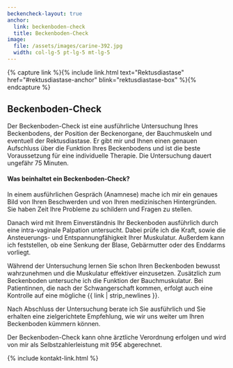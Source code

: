 ```yaml
---
beckencheck-layout: true
anchor:
  link: beckenboden-check
  title: Beckenboden-Check
image: 
  file: /assets/images/carine-392.jpg
  width: col-lg-5 pt-lg-5 mt-lg-5
---
```


<!-- TODO fix on mobile -->

{% capture link %}{% include link.html text="Rektusdiastase" href="#rektusdiastase-anchor" blink="rektusdiastase-box" %}{% endcapture %}

## Beckenboden-Check

Der Beckenboden-Check ist eine ausführliche Untersuchung Ihres Beckenbodens, der Position der Beckenorgane, der Bauchmuskeln und eventuell der Rektusdiastase.
Er gibt mir und Ihnen einen genauen Aufschluss über die Funktion Ihres Beckenbodens und ist die beste Voraussetzung für eine individuelle Therapie.
Die Untersuchung dauert ungefähr 75 Minuten.

#### Was beinhaltet ein Beckenboden-Check?

In einem ausführlichen Gespräch (Anamnese) mache ich mir ein genaues Bild von Ihren Beschwerden und von Ihren medizinischen Hintergründen.
Sie haben Zeit Ihre Probleme zu schildern und Fragen zu stellen.

Danach wird mit Ihrem Einverständnis Ihr Beckenboden ausführlich durch eine intra-vaginale Palpation untersucht.
Dabei prüfe ich die Kraft, sowie die Ansteuerungs- und Entspannungfähigkeit Ihrer Muskulatur.
Außerdem kann ich feststellen, ob eine Senkung der Blase, Gebärmutter oder des Enddarms vorliegt.

Während der Untersuchung lernen Sie schon Ihren Beckenboden bewusst wahrzunehmen und die Muskulatur effektiver einzusetzen.
Zusätzlich zum Beckenboden untersuche ich die Funktion der Bauchmuskulatur. 
Bei Patientinnen, die nach der Schwangerschaft kommen, erfolgt auch eine Kontrolle auf eine mögliche {{ link | strip_newlines }}.

Nach Abschluss der Untersuchung berate ich Sie ausführlich und Sie erhalten eine zielgerichtete Empfehlung, wie wir uns weiter um Ihren Beckenboden kümmern können.

Der Beckenboden-Check kann ohne ärztliche Verordnung erfolgen und wird von mir als Selbstzahlerleistung mit 95€ abgerechnet.

<div class="pb-5">{% include kontakt-link.html %}</div>
